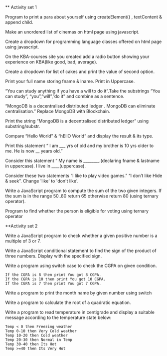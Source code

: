 ** Activity set 1

Program to print a para about yourself using createElement() , textContent & append child.

Make an unordered list of cinemas on html page using javascript.

Create a dropdown for programming language classes  offered on html page using javascript.


On the KBA-courses site you created add a radio button showing your experience on KBA(like good, bad, average). 

Create a dropdown for list of cakes and print the value of second option.

Print your full name storing fname & lname. Print in Uppercase.

“You can study anything if you have a will to do it”.Take the substrings “You can study”, “you”,”will”,”do it” and combine as a sentence.


“MongoDB is a decentralised distributed ledger . MongoDB can eliminate centralisation.”
Replace MongoDB with Blockchain.


Print the string “MongoDB is a decentralised distributed ledger” using substring/substr.


Compare “Hello World” & “hEllO World” and display the result & its type. 



Print this statement
“ I am ___  yrs of old and my brother is 10 yrs older to me. He is now __  years old.”


Consider this statement
“ My name is ________.(declaring fname & lastname in uppercase). I live in ____(uppercase).


Consider these two statements
“I like to play video games.”
“I don’t like Hide & seek”. Change 'like' to 'don't like'.


Write a JavaScript program to compute the sum of the two given integers. If the sum is in the range 50..80 return 65 otherwise return 80 (using ternary operator).

Program to find whether the person is eligible for voting using ternary operator


**Activity set 2

Write a JavaScript program to check whether a given positive number is a multiple of 3 or 7. 


Write a JavaScript conditional statement to find the sign of the product of three numbers. Display  with the specified sign.


Write a program using switch case to check the CGPA on given condition.
```
If the CGPA is 8 then print You got 8 CGPA.
If the CGPA is 10 then print You got 10 CGPA.
If the CGPA is 7 then print You got 7 CGPA.
```

Write a program to print the month name by given number using switch


Write a program to calculate the root of a quadratic equation.

Write a  program to read temperature in centigrade and display a suitable message according to the temperature state below:
```
Temp < 0 then Freezing weather
Temp 0-10 then Very Cold weather
Temp 10-20 then Cold weather
Temp 20-30 then Normal in Temp
Temp 30-40 then Its Hot
Temp >=40 then Its Very Hot
```

